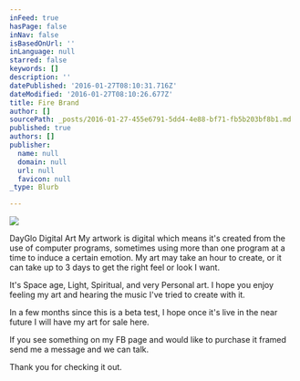```yaml
---
inFeed: true
hasPage: false
inNav: false
isBasedOnUrl: ''
inLanguage: null
starred: false
keywords: []
description: ''
datePublished: '2016-01-27T08:10:31.716Z'
dateModified: '2016-01-27T08:10:26.677Z'
title: Fire Brand
author: []
sourcePath: _posts/2016-01-27-455e6791-5dd4-4e88-bf71-fb5b203bf8b1.md
published: true
authors: []
publisher:
  name: null
  domain: null
  url: null
  favicon: null
_type: Blurb

---
```

![](https://s3-us-west-2.amazonaws.com/the-grid-img/p/9805cf716ab306cdfb6997162c3132398b118dc2.png)

DayGlo Digital Art My artwork is digital which means it's created from the use of computer programs, sometimes using more than one program at a time to induce a certain emotion. My art may take an hour to create, or it can take up to 3 days to get the right feel or look I want. 

It's Space age, Light, Spiritual, and very Personal art. I hope you enjoy feeling my art and hearing the music I've tried to create with it.

In a few months since this is a beta test, I hope once it's live in the near future I will have my art for sale here.

If you see something on my FB page and would like to purchase it framed send me a message and we can talk.

Thank you for checking it out.